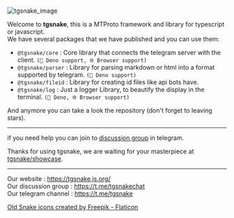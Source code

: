 ![tgsnake_image](https://tgsnake.js.org/images/tgsnake.jpg)


Welcome to **tgsnake**, this is a MTProto framework and library for typescript or javascript.  
We have several packages that we have published and you can use them:  
  
 - `@tgsnake/core` : Core library that connects the telegram server with the client. `(🦕 Deno support, 🌐 Browser support)`  
 - `@tgsnake/parser` : Library for parsing markdown or html into a format supported by telegram. `(🦕 Deno support)`  
 - `@tgsnake/fileid` : Library for creating id files like api bots have.  
 - `@tgsnake/log` : Just a logger Library, to beautify the display in the terminal. `(🦕 Deno, 🌐 Browser support)`  
  
And anymore you can take a look the repository (don't forget to leaving stars).
  
-----

if you need help you can join to [discussion group](https://t.me/tgsnakechat) in telegram.  
  

Thanks for using tgsnake, we are waiting for your masterpiece at [tgsnake/showcase](https://github.com/tgsnake/showcase).  
  
----

Our website : https://tgsnake.js.org/   
Our discussion group : https://t.me/tgsnakechat   
Our telegram channel : https://t.me/tgsnake   

[Old Snake icons created by Freepik - Flaticon](https://www.flaticon.com/free-icon/snake_1660410)
